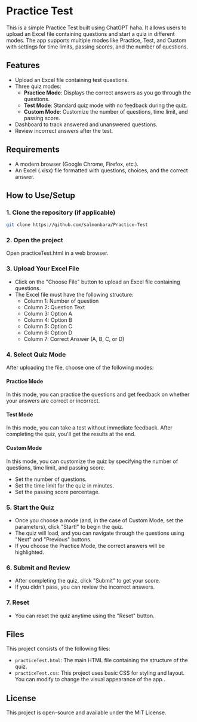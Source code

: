 # Practice Test

This is a simple Practice Test built using ChatGPT haha. It allows users to upload an Excel file containing questions and start a quiz in different modes. The app supports multiple modes like Practice, Test, and Custom with settings for time limits, passing scores, and the number of questions.

## Features

- Upload an Excel file containing test questions.
- Three quiz modes:
  - **Practice Mode**: Displays the correct answers as you go through the questions.
  - **Test Mode**: Standard quiz mode with no feedback during the quiz.
  - **Custom Mode**: Customize the number of questions, time limit, and passing score.
- Dashboard to track answered and unanswered questions.
- Review incorrect answers after the test.

## Requirements

- A modern browser (Google Chrome, Firefox, etc.).
- An Excel (.xlsx) file formatted with questions, choices, and the correct answer.

## How to Use/Setup

### 1. Clone the repository (if applicable)

```bash
git clone https://github.com/salmonbara/Practice-Test
```
### 2. Open the project
Open practiceTest.html in a web browser.

### 3. Upload Your Excel File
- Click on the "Choose File" button to upload an Excel file containing questions.
- The Excel file must have the following structure:
    - Column 1: Number of question
    - Column 2: Question Text
    - Column 3: Option A
    - Column 4: Option B
    - Column 5: Option C
    - Column 6: Option D
    - Column 7: Correct Answer (A, B, C, or D)

### 4. Select Quiz Mode
After uploading the file, choose one of the following modes:

#### **Practice Mode**
In this mode, you can practice the questions and get feedback on whether your answers are correct or incorrect.

#### **Test Mode**
In this mode, you can take a test without immediate feedback. After completing the quiz, you'll get the results at the end.

#### **Custom Mode**
In this mode, you can customize the quiz by specifying the number of questions, time limit, and passing score.
- Set the number of questions.
- Set the time limit for the quiz in minutes.
- Set the passing score percentage.

### 5. Start the Quiz
- Once you choose a mode (and, in the case of Custom Mode, set the parameters), click "Start!" to begin the quiz.
- The quiz will load, and you can navigate through the questions using "Next" and "Previous" buttons.
- If you choose the Practice Mode, the correct answers will be highlighted.

### 6. Submit and Review
- After completing the quiz, click "Submit" to get your score.
- If you didn't pass, you can review the incorrect answers.

### 7. Reset
- You can reset the quiz anytime using the "Reset" button.

## Files
This project consists of the following files:

- `practiceTest.html`: The main HTML file containing the structure of the quiz.
- `practiceTest.css`: This project uses basic CSS for styling and layout. You can modify to change the visual appearance of the app..

## License
This project is open-source and available under the MIT License.
